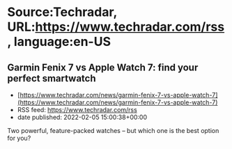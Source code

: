 # Source:Techradar, URL:https://www.techradar.com/rss, language:en-US

## Garmin Fenix 7 vs Apple Watch 7: find your perfect smartwatch
 - [https://www.techradar.com/news/garmin-fenix-7-vs-apple-watch-7](https://www.techradar.com/news/garmin-fenix-7-vs-apple-watch-7)
 - RSS feed: https://www.techradar.com/rss
 - date published: 2022-02-05 15:00:38+00:00

Two powerful, feature-packed watches – but which one is the best option for you?

